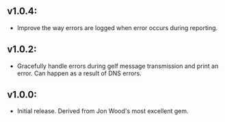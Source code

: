 ## v1.0.4:

* Improve the way errors are logged when error occurs during reporting.

## v1.0.2:

* Gracefully handle errors during gelf message transmission and print an error. Can happen as a result of DNS errors.

## v1.0.0:

* Initial release. Derived from Jon Wood's most excellent gem.

